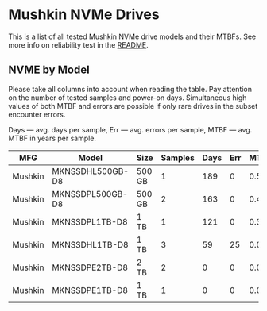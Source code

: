 Mushkin NVMe Drives
===================

This is a list of all tested Mushkin NVMe drive models and their MTBFs. See more
info on reliability test in the [README](https://github.com/linuxhw/SMART).

NVME by Model
------------

Please take all columns into account when reading the table. Pay attention on the
number of tested samples and power-on days. Simultaneous high values of both MTBF
and errors are possible if only rare drives in the subset encounter errors.

Days — avg. days per sample,
Err  — avg. errors per sample,
MTBF — avg. MTBF in years per sample.

| MFG       | Model              | Size   | Samples | Days  | Err   | MTBF   |
|-----------|--------------------|--------|---------|-------|-------|--------|
| Mushkin   | MKNSSDHL500GB-D8   | 500 GB | 1       | 189   | 0     | 0.52   |
| Mushkin   | MKNSSDPL500GB-D8   | 500 GB | 2       | 163   | 0     | 0.45   |
| Mushkin   | MKNSSDPL1TB-D8     | 1 TB   | 1       | 121   | 0     | 0.33   |
| Mushkin   | MKNSSDHL1TB-D8     | 1 TB   | 3       | 59    | 25    | 0.03   |
| Mushkin   | MKNSSDPE2TB-D8     | 2 TB   | 2       | 0     | 0     | 0.00   |
| Mushkin   | MKNSSDPE1TB-D8     | 1 TB   | 1       | 0     | 0     | 0.00   |
